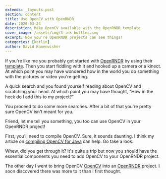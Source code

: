 ```yaml
---
extends: _layouts.post
section: content
title: Use OpenCV with OpenRNDR
date: 2020-03-24
description: Make OpenCV available with the OpenRNDR template
cover_image: /assets/img/3-ink-bottles.svg
excerpt: Now you're OpenRNDR projects can see things!
categories: [kotlin]
author: David Kanenwisher
---
```


If you're like me you probably got started with [OpenRNDR](https://openrndr.org/) by using their [template](https://github.com/openrndr/openrndr-template). Then you start fiddling with it and hooked up a camera or a kinect. At which point you may have wondered how in the world you do something with the pictures or video you're getting.

A quick search and you found yourself reading about OpenCV and scratching your head. At which point you may have thought, "How in the heck do I add this to my project?"

You proceed to do some more searches. After a bit of that you're pretty sure OpenCV isn't meant for you.

Friend, let me tell you something, you too can use OpenCV in your OpenRNDR project!

First, you'll need to compile OpenCV. Sure, it sounds daunting. I think my article on [compiling OpenCV for Java](blog/java-build-opencv) can help. Go take a look.

Whew, did you get through it? It's quite a trip but now you should have the essential components you need to add OpenCV to your OpenRNDR project.

The other day I went to bring OpenCV [OpenCV](https://opencv.org/) into an [OpenRNDR](https://openrndr.org/) project. I soon discovered there was more to it than I first thought.
